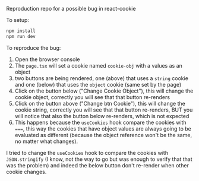 Reproduction repo for a possible bug in react-cookie

To setup:
```bash
npm install
npm run dev
```

To reproduce the bug:
1. Open the browser console
2. The `page.tsx` will set a cookie named `cookie-obj` with a values as an object
3. two buttons are being rendered, one (above) that uses a `string` cookie and one (below) that uses the `object` cookie (same set by the page)
4. Click on the button below ("Change Cookie Object"), this will change the cookie object, correctly you will see that that button re-renders
5. Click on the button above ("Change btn Cookie"), this will change the cookie string, correctly you will see that that button re-renders, BUT you will notice that also the button below re-renders, which is not expected
6. This happens because the `useCookies` hook compare the cookies with `===`, this way the cookies that have object values are always going to be evaluated as different (because the object reference won't be the same, no matter what changes).

I tried to change the `useCookies` hook to compare the cookies with `JSON.stringify` (I know, not the way to go but was enough to verify that that was the problem) and indeed the below button don't re-render when other cookie changes.